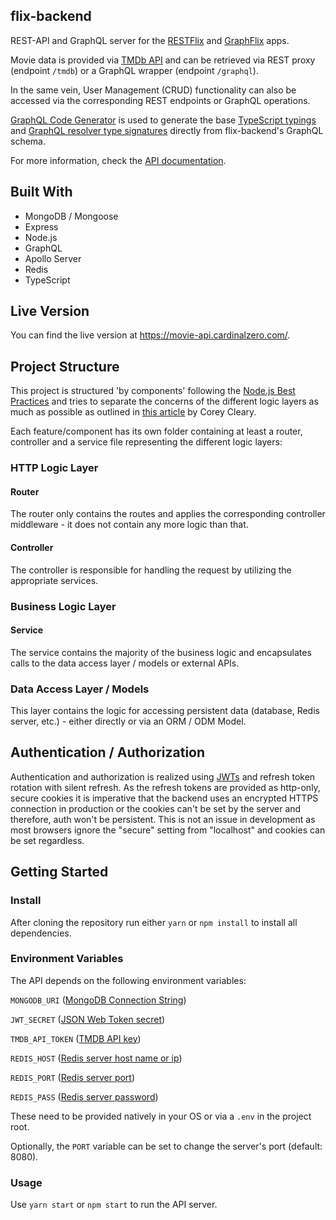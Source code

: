 ## flix-backend
REST-API and GraphQL server for the [RESTFlix](https://github.com/kimkwanka/RESTFlix) and  [GraphFlix](https://github.com/kimkwanka/GraphFlix) apps.

Movie data is provided via [TMDb API](https://developers.themoviedb.org/3/getting-started/introduction) and can be retrieved via REST proxy (endpoint `/tmdb`) or a GraphQL wrapper (endpoint `/graphql`).

In the same vein, User Management (CRUD) functionality can also be accessed via the corresponding REST endpoints or GraphQL operations.

[GraphQL Code Generator](https://www.graphql-code-generator.com/) is used to generate the base [TypeScript typings](https://www.graphql-code-generator.com/plugins/typescript) and [GraphQL resolver type signatures](https://www.graphql-code-generator.com/plugins/typescript-resolvers) directly from flix-backend's GraphQL schema.

For more information, check the [API documentation](https://movie-api.cardinalzero.com/documentation.html).
## Built With
- MongoDB / Mongoose
- Express
- Node.js
- GraphQL
- Apollo Server
- Redis
- TypeScript

## Live Version
You can find the live version at https://movie-api.cardinalzero.com/.

## Project Structure
This project is structured 'by components' following the [Node.js Best Practices](https://github.com/goldbergyoni/nodebestpractices) and tries to separate the concerns of the different logic layers as much as possible as outlined in [this article](https://www.coreycleary.me/project-structure-for-an-express-rest-api-when-there-is-no-standard-way) by Corey Cleary.

Each feature/component has its own folder containing at least a router, controller and a service file representing the different logic layers:

### HTTP Logic Layer
#### Router
The router only contains the routes and applies the corresponding
controller middleware - it does not contain any more logic than that.

#### Controller
The controller is responsible for handling the request by utilizing the appropriate services.

### Business Logic Layer

#### Service
The service contains the majority of the business logic and encapsulates
calls to the data access layer / models or external APIs.

### Data Access Layer / Models
This layer contains the logic for accessing persistent data (database, Redis server, etc.) - either directly or via an ORM / ODM Model.

## Authentication / Authorization

Authentication and authorization is realized using [JWTs](https://jwt.io/) and refresh token rotation with silent refresh. As the refresh tokens are provided as http-only, secure cookies it is imperative that the backend uses an encrypted HTTPS connection in production or the cookies can't be set by the server and therefore, auth won't be persistent. This is not an issue in development as most browsers ignore the "secure" setting from "localhost" and cookies can be set regardless.

## Getting Started

### Install
After cloning the repository run either
``yarn`` or ``npm install`` to install all dependencies.

### Environment Variables
The API depends on the following environment variables:

``MONGODB_URI`` ([MongoDB Connection String](https://docs.mongodb.com/manual/reference/connection-string/))

``JWT_SECRET`` ([JSON Web Token secret](https://jwt.io/introduction))

``TMDB_API_TOKEN`` ([TMDB API key](https://developers.themoviedb.org/3/getting-started/introduction))

``REDIS_HOST`` ([Redis server host name or ip](https://redis.io/topics/rediscli))

``REDIS_PORT`` ([Redis server port](https://redis.io/topics/rediscli))

``REDIS_PASS`` ([Redis server password](https://redis.io/topics/rediscli))

These need to be provided natively in your OS or via a ``.env`` in the project root.

Optionally, the ``PORT`` variable can be set to change the server's port (default: 8080).

### Usage
Use ``yarn start`` or ``npm start`` to run the API server.

